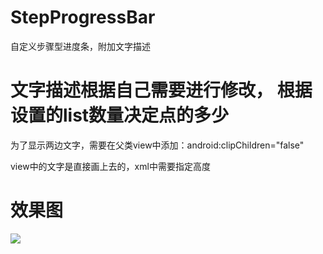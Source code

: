 # StepProgressBar
自定义步骤型进度条，附加文字描述

# 文字描述根据自己需要进行修改， 根据设置的list数量决定点的多少
为了显示两边文字，需要在父类view中添加：android:clipChildren="false"

view中的文字是直接画上去的，xml中需要指定高度
# 效果图
![](https://github.com/zuoguiqing/StepProgressBar/blob/master/20190410145718.jpg)
